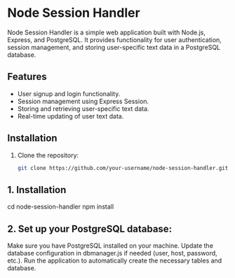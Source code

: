# Node Session Handler

Node Session Handler is a simple web application built with Node.js, Express, and PostgreSQL. It provides functionality for user authentication, session management, and storing user-specific text data in a PostgreSQL database.

## Features

- User signup and login functionality.
- Session management using Express Session.
- Storing and retrieving user-specific text data.
- Real-time updating of user text data.

## Installation

1. Clone the repository:

   ```bash
   git clone https://github.com/your-username/node-session-handler.git

## 1. Installation

cd node-session-handler
npm install

## 2. Set up your PostgreSQL database:

Make sure you have PostgreSQL installed on your machine.
Update the database configuration in dbmanager.js if needed (user, host, password, etc.).
Run the application to automatically create the necessary tables and database.